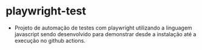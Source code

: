 # playwright-test

- Projeto de automação de testes com playwright utilizando a linguagem javascript sendo desenvolvido para demonstrar desde a instalação até a execução no github actions. 